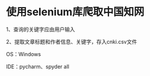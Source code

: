 # 使用selenium库爬取中国知网
1、查询的关键字应由用户输入<p>
2、提取文章标题和作者信息、关键字，存入cnki.csv文件<p>
OS：Windows<p>
IDE：pycharm、spyder
all
